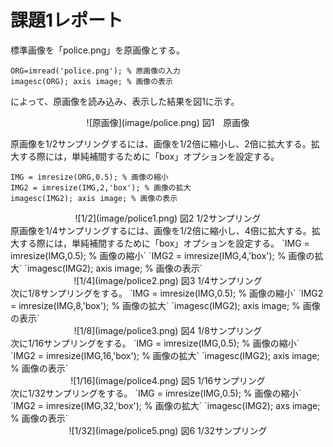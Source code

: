 # 課題1レポート

標準画像を「police.png」を原画像とする。

`ORG=imread('police.png'); % 原画像の入力`  
`imagesc(ORG); axis image; % 画像の表示`

によって、原画像を読み込み、表示した結果を図1に示す。

<div style="text-align: center;">
![原画像](image/police.png)  
図1　原画像
</div>



原画像を1/2サンプリングするには、画像を1/2倍に縮小し、2倍に拡大する。拡大する際には，単純補間するために「box」オプションを設定する。

`IMG = imresize(ORG,0.5); % 画像の縮小`  
`IMG2 = imresize(IMG,2,'box'); % 画像の拡大`  
`imagesc(IMG2); axis image; % 画像の表示`
<div style="text-align: center;">
![1/2](image/police1.png)  
図2 1/2サンプリング</div>  
原画像を1/4サンプリングするには、画像を1/2倍に縮小し、4倍に拡大する。拡大する際には，単純補間するために「box」オプションを設定する。  
`IMG = imresize(IMG,0.5); % 画像の縮小`  
`IMG2 = imresize(IMG,4,'box'); % 画像の拡大`  
`imagesc(IMG2); axis image; % 画像の表示`
<div style="text-align: center;">  
![1/4](image/police2.png)  
図3 1/4サンプリング</div>  
次に1/8サンプリングをする。  
`IMG = imresize(IMG,0.5); % 画像の縮小`  
`IMG2 = imresize(IMG,8,'box'); % 画像の拡大`  
`imagesc(IMG2); axis image; % 画像の表示`  
<div style="text-align: center;">
![1/8](image/police3.png)  
図4 1/8サンプリング</div>  
次に1/16サンプリングをする。  
`IMG = imresize(IMG,0.5); % 画像の縮小`    
`IMG2 = imresize(IMG,16,'box'); % 画像の拡大`     
`imagesc(IMG2); axis image; % 画像の表示`  
<div style="text-align: center;">
![1/16](image/police4.png)  
図5 1/16サンプリング</div>   
次に1/32サンプリングをする。  
`IMG = imresize(IMG,0.5); % 画像の縮小`  
`IMG2 = imresize(IMG,32,'box'); % 画像の拡大`    
`imagesc(IMG2); axs image; % 画像の表示`
<div style="text-align: center;">
![1/32](image/police5.png)  
図6 1/32サンプリング</div>
